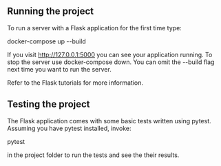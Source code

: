 ## Running the project

To run a server with a Flask application for the first time type:

  docker-compose up --build

If you visit http://127.0.0.1:5000 you can see your application running. To stop the server use
docker-compose down. You can omit the --build flag next time you want to run the server.

Refer to the Flask tutorials for more information.


## Testing the project

The Flask application comes with some basic tests written using pytest.
Assuming you have pytest installed, invoke:

  pytest

in the project folder to run the tests and see the their results.

